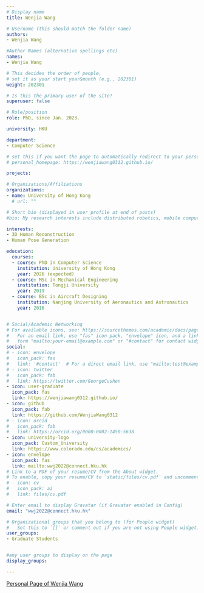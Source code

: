```yaml
---
# Display name
title: Wenjia Wang

# Username (this should match the folder name)
authors:
- Wenjia Wang

#Author Names (alternative spellings etc)
names:
- Wenjia Wang

# This decides the order of people, 
# set it as your start year&month (e.g., 202301) 
weight: 202301

# Is this the primary user of the site?
superuser: false

# Role/position
role: PhD, since Jan. 2023. 

university: HKU

department:
- Computer Science

# set this if you want the page to automatically redirect to your personal homepage
# personal_homepage: https://wenjiawang0312.github.io/

projects:

# Organizations/Affiliations
organizations:
- name: University of Hong Kong
  # url: ""

# Short bio (displayed in user profile at end of posts)
#bio: My research interests include distributed robotics, mobile computing and programmable matter.

interests:
- 3D Human Reconstruction
- Human Pose Generation

education:
  courses:
  - course: PhD in Computer Science
    institution: University of Hong Kong
    year: 2026 (expected)
  - course: MSc in Mechanical Engineering
    institution: Tongji University
    year: 2019
  - course: BSc in Aircraft Designing
    institution: Nanjing University of Aeronautics and Astronautics
    year: 2016


# Social/Academic Networking
# For available icons, see: https://sourcethemes.com/academic/docs/page-builder/#icons
#   For an email link, use "fas" icon pack, "envelope" icon, and a link in the
#   form "mailto:your-email@example.com" or "#contact" for contact widget.
social:
# - icon: envelope
#   icon_pack: fas
#   link: '#contact'  # For a direct email link, use "mailto:test@example.org".
# - icon: twitter
#   icon_pack: fab
#   link: https://twitter.com/GeorgeCushen
- icon: user-graduate
  icon_pack: fas
  link: https://wenjiawang0312.github.io/
- icon: github
  icon_pack: fab
  link: https://github.com/WenjiaWang0312
# - icon: orcid
#   icon_pack: fab
#   link: https://orcid.org/0000-0002-1450-5638
- icon: university-logo
  icon_pack: Custom_University
  link: https://www.colorado.edu/cs/academics/
- icon: envelope
  icon_pack: fas
  link: mailto:wwj2022@connect.hku.hk
# Link to a PDF of your resume/CV from the About widget.
# To enable, copy your resume/CV to `static/files/cv.pdf` and uncomment the lines below.
# - icon: cv
#   icon_pack: ai
#   link: files/cv.pdf

# Enter email to display Gravatar (if Gravatar enabled in Config)
email: "wwj2022@connect.hku.hk"

# Organizational groups that you belong to (for People widget)
#   Set this to `[]` or comment out if you are not using People widget.
user_groups:
- Graduate Students


#any user groups to display on the page
display_groups:

---
```


<!-- # write your biography here -->
[Personal Page of Wenjia Wang](https://wenjiawang0312.github.io/)
